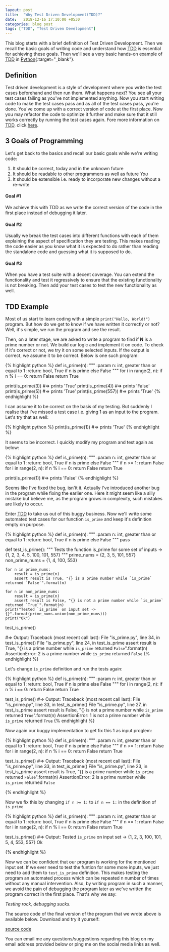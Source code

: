 ```yaml
---
layout: post
title:  "Why Test Driven Development(TDD)?"
date:   2018-12-16 17:10:00 +0530
categories: blog post
tags: ["TDD", "Test Driven Development"]
---
```

This blog starts with a brief definition of Test Driven Development.
Then we recall the basic goals of writing code and understand how <abbr title="Test Driven Development">TDD</abbr> 
is essential for achieving these goals. Then we'll see a very basic hands-on example of <abbr title="Test Driven Development">TDD</abbr>
in [Python](https://en.wikipedia.org/wiki/Python_(programming_language)){:target="_blank"}.

<h2>Definition</h2>

<p>
Test driven development is a style of development where you write the test cases beforehand and then run them.
What happens next? You see all your test cases failing as you've not implemented anything. Now you start
writing code to make the test cases pass and as all of the test cases pass, you're done. You've
come up with a correct version of code at the first place. Now you may refactor the code to optimize
it further and make sure that it still works correctly by running the test cases again. Fore more
information on <abbr title="Test Driven Development">TDD</abbr>, click
<a href="https://en.wikipedia.org/wiki/Test-driven_development" target="_blank">here</a>.
</p>

<h2>3 Goals of Programming</h2>


Let's get back to the basics and recall our basic goals while we're writing code:
1. It should be correct, today and in the unknown future
2. It should be readable to other programmers as well as future *You*
3. It should be extensible i.e. ready to incorporate new changes without a re-write


<h4> Goal #1</h4>

<p>
We achieve this with TDD as we write the correct version of the code in the first place instead of debugging it later.
</p>

<h4> Goal #2</h4>
Usually we break the test cases into different functions with each of them explaining the aspect of
specification they are testing. This makes reading the code easier as you know what it is expected to do
rather than reading the standalone code and guessing what it is supposed to do.
<p>
</p>

<h4> Goal #3</h4>

<p>
When you have a test suite with a decent coverage. You can extend the functionality and test it regressively
to ensure that the existing functionality is not breaking. Then add your test cases to
test the new functionality as well.
</p>

<h2> TDD Example </h2>

<p>
Most of us start to learn coding with a simple <code>print("Hello, World!")</code> program. But how do we get to know if we have
written it correctly or not? Well, it's simple, we run the program and see the result.
</p>
<p>
Then, on a later stage, we are asked to write a program to find if <b>N</b> is a prime number or not.
We build our logic and implement it on code. To check if it's correct or not, we try it on some selected inputs.
If the output is correct, we assume it to be correct. Below is one such program:
</p>

{% highlight python %}
def is_prime(n):
    """
    :param n: int, greater than or equal to 1
    :return: bool, True if n is prime else False
    """
    for i in range(2, n):
        if n % i == 0:
            return False
    return True

print(is_prime(3))
#=> prints 'True'
print(is_prime(4))
#=> prints 'False'
print(is_prime(5))
#=> prints 'True'
print(is_prime(557))
#=> prints 'True'
{% endhighlight %}

<p>
I can assume it to be correct on the basis of my testing. But suddenly I realise that I've missed a test case 
i.e. giving 1 as an input to the program. Let's try that as well:
</p>

{% highlight python %}
print(is_prime(1))
#=> prints 'True'
{% endhighlight %}

<p>
It seems to be incorrect. I quickly modify my program and test again as below:
</p>

{% highlight python %}
def is_prime(n):
    """
    :param n: int, greater than or equal to 1
    :return: bool, True if n is prime else False
    """
    if n >= 1:
        return False
    for i in range(2, n):
        if n % i == 0:
            return False
    return True

print(is_prime(1))
#=> prints 'False'
{% endhighlight %}

<p>
Seems like I've fixed the bug, isn'it it. Actually I've introduced another bug in the program while fixing 
the earlier one. Here it might seem like a silly mistake but believe me, as the program grows in complexity,
such mistakes are likely to occur.
</p>

<p>
Enter <abbr title="Test Driven Development">TDD</abbr> to take us out of this buggy business.
Now we'll write some automated test cases for our function <code>is_prime</code> and keep it's 
definition empty on purpose.
</p>

{% highlight python %}
def is_prime(n):
    """
    :param n: int, greater than or equal to 1
    :return: bool, True if n is prime else False
    """
    pass


def test_is_prime():
    """
    Tests the function is_prime for some set of inputs -> {1, 2, 3, 4, 5, 100, 101, 557}
    """
    prime_nums = {2, 3, 5, 101, 557}
    non_prime_nums = {1, 4, 100, 553}

    for n in prime_nums:
        result = is_prime(n)
        assert result is True, "{} is a prime number while `is_prime` returned `False`".format(n)

    for n in non_prime_nums:
        result = is_prime(n)
        assert result is False, "{} is not a prime number while `is_prime` returned `True`".format(n)
    print("Tested `is_prime` on input set -> {}".format(prime_nums.union(non_prime_nums)))
    print("Ok")

test_is_prime()

#=> Output:
Traceback (most recent call last):
  File "is_prime.py", line 34, in <module>
    test_is_prime()
  File "is_prime.py", line 24, in test_is_prime
    assert result is True, "{} is a prime number while `is_prime` returned `False`".format(n)
AssertionError: 2 is a prime number while `is_prime` returned `False`
{% endhighlight %}

<p>
Let's change <code>is_prime</code> definition and run the tests again:
</p>

{% highlight python %}
def is_prime(n):
    """
    :param n: int, greater than or equal to 1
    :return: bool, True if n is prime else False
    """
    for i in range(2, n):
        if n % i == 0:
            return False
    return True

test_is_prime()
#=> Output:
Traceback (most recent call last):
  File "is_prime.py", line 33, in <module>
    test_is_prime()
  File "is_prime.py", line 27, in test_is_prime
    assert result is False, "{} is not a prime number while `is_prime` returned `True`".format(n)
AssertionError: 1 is not a prime number while `is_prime` returned `True`
{% endhighlight %}


<p>
Now again our buggy implementation to get fix this 1 as input proglem:
</p>

{% highlight python %}
def is_prime(n):
    """
    :param n: int, greater than or equal to 1
    :return: bool, True if n is prime else False
    """
    if n >= 1:
        return False
    for i in range(2, n):
        if n % i == 0:
            return False
    return True

test_is_prime()
#=> Output:
Traceback (most recent call last):
  File "is_prime.py", line 33, in <module>
    test_is_prime()
  File "is_prime.py", line 23, in test_is_prime
    assert result is True, "{} is a prime number while `is_prime` returned `False`".format(n)
AssertionError: 2 is a prime number while `is_prime` returned `False`

{% endhighlight %}


<p>
Now we fix this by changing <code>if n >= 1:</code> to <code>if n == 1:</code> in the definition of
<code>is_prime</code>
</p>

{% highlight python %}
def is_prime(n):
    """
    :param n: int, greater than or equal to 1
    :return: bool, True if n is prime else False
    """
    if n == 1:
        return False
    for i in range(2, n):
        if n % i == 0:
            return False
    return True

test_is_prime()
#=> Output:
Tested `is_prime` on input set -> {1, 2, 3, 100, 101, 5, 4, 553, 557}
Ok

{% endhighlight %}

<p>
Now we can be confident that our program is working for the mentioned input set. If we ever need to 
test the funtion for some more inputs, we just need to add them to <code>test_is_prime</code>
definition. This makes testing the program an automated process which can be repeated n number of
times without any manual intervention. Also, by writing program in such a manner, we avoid the 
pain of debugging the program later as we've written the program correct in the first place.
That's why we say:
</p>

<em>Testing rock, debugging sucks.</em>

<p>
The source code of the final version of the program that we wrote above is available below. Download and try it yourself:
</p>

[source code](/assets/scripts/is_prime.py)

You can email me any questions/suggestions regarding this blog on my email address provided below or ping me on
the social media links as well.
